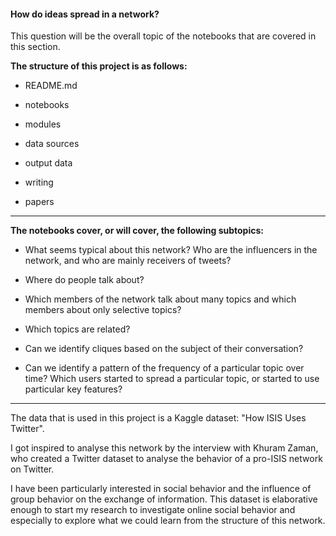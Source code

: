 #### How do ideas spread in a network?

This question will be the overall topic of the notebooks that are covered in this section. 



**The structure of this project is as follows:**

- README.md

- notebooks

- modules

- data sources

- output data

- writing

- papers


---


**The notebooks cover, or will cover, the following subtopics:**

- What seems typical about this network? Who are the influencers in the network, and who are mainly receivers of tweets?


- Where do people talk about?
- Which members of the network talk about many topics and which members about only selective topics?
- Which topics are related?
- Can we identify cliques based on the subject of their conversation?
- Can we identify a pattern of the frequency of a particular topic over time? Which users started to spread a particular topic, or started to use particular key features?


---


The data that is used in this project is a Kaggle dataset: "How ISIS Uses Twitter".

I got inspired to analyse this network by the interview with Khuram Zaman, who created a Twitter dataset to analyse the behavior of a pro-ISIS network on Twitter. 

I have been particularly interested in social behavior and the influence of group behavior on the exchange of information. This dataset is elaborative enough to start my research to investigate online social behavior and especially to explore what we could learn from the structure of this network.
